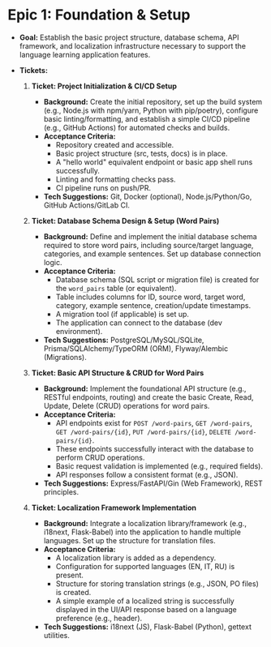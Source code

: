 # Epic 1: Foundation & Setup

*   **Goal:** Establish the basic project structure, database schema, API framework, and localization infrastructure necessary to support the language learning application features.
*   **Tickets:**

    1.  **Ticket: Project Initialization & CI/CD Setup**
        *   **Background:** Create the initial repository, set up the build system (e.g., Node.js with npm/yarn, Python with pip/poetry), configure basic linting/formatting, and establish a simple CI/CD pipeline (e.g., GitHub Actions) for automated checks and builds.
        *   **Acceptance Criteria:**
            *   Repository created and accessible.
            *   Basic project structure (src, tests, docs) is in place.
            *   A "hello world" equivalent endpoint or basic app shell runs successfully.
            *   Linting and formatting checks pass.
            *   CI pipeline runs on push/PR.
        *   **Tech Suggestions:** Git, Docker (optional), Node.js/Python/Go, GitHub Actions/GitLab CI.

    2.  **Ticket: Database Schema Design & Setup (Word Pairs)**
        *   **Background:** Define and implement the initial database schema required to store word pairs, including source/target language, categories, and example sentences. Set up database connection logic.
        *   **Acceptance Criteria:**
            *   Database schema (SQL script or migration file) is created for the `word_pairs` table (or equivalent).
            *   Table includes columns for ID, source word, target word, category, example sentence, creation/update timestamps.
            *   A migration tool (if applicable) is set up.
            *   The application can connect to the database (dev environment).
        *   **Tech Suggestions:** PostgreSQL/MySQL/SQLite, Prisma/SQLAlchemy/TypeORM (ORM), Flyway/Alembic (Migrations).

    3.  **Ticket: Basic API Structure & CRUD for Word Pairs**
        *   **Background:** Implement the foundational API structure (e.g., RESTful endpoints, routing) and create the basic Create, Read, Update, Delete (CRUD) operations for word pairs.
        *   **Acceptance Criteria:**
            *   API endpoints exist for `POST /word-pairs`, `GET /word-pairs`, `GET /word-pairs/{id}`, `PUT /word-pairs/{id}`, `DELETE /word-pairs/{id}`.
            *   These endpoints successfully interact with the database to perform CRUD operations.
            *   Basic request validation is implemented (e.g., required fields).
            *   API responses follow a consistent format (e.g., JSON).
        *   **Tech Suggestions:** Express/FastAPI/Gin (Web Framework), REST principles.

    4.  **Ticket: Localization Framework Implementation**
        *   **Background:** Integrate a localization library/framework (e.g., i18next, Flask-Babel) into the application to handle multiple languages. Set up the structure for translation files.
        *   **Acceptance Criteria:**
            *   A localization library is added as a dependency.
            *   Configuration for supported languages (EN, IT, RU) is present.
            *   Structure for storing translation strings (e.g., JSON, PO files) is created.
            *   A simple example of a localized string is successfully displayed in the UI/API response based on a language preference (e.g., header).
        *   **Tech Suggestions:** i18next (JS), Flask-Babel (Python), gettext utilities. 
